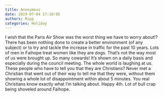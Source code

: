 ```yaml
---
title: Anonymous
date: 2019-07-04 17:10:05
authors: Ripp
categories: Holiday
---
```


 I wish that the Paris Air Show was the worst thing we have to worry about!?  There has been nothing done to create a better environment (of any subject) or to try and tackle the increase in traffic for the past 10 years. Lots of men in Faihope treat women like they are dogs. That’s not the way most of us were brought up. So many cowards!  It’s shown on a daily basis and especially during the council meeting.  The whole world is laughing at us. These people who have to tell you that they are Christians?  Never met a Christian that went out of their way to tell me that they were, without them showing a whole lot of disappointment within about 5 minutes. You real Christians know exactly what I’m talking about. Happy 4th. Lot of bull crap being shoveled around Faihope.
